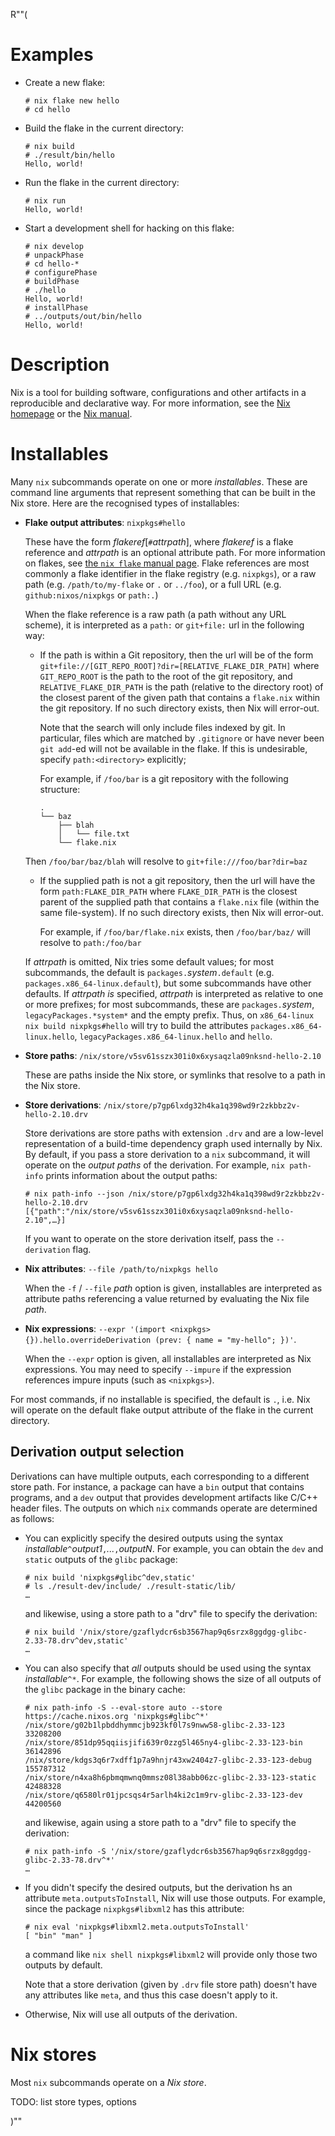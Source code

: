 R""(

# Examples

* Create a new flake:

  ```console
  # nix flake new hello
  # cd hello
  ```

* Build the flake in the current directory:

  ```console
  # nix build
  # ./result/bin/hello
  Hello, world!
  ```

* Run the flake in the current directory:

  ```console
  # nix run
  Hello, world!
  ```

* Start a development shell for hacking on this flake:

  ```console
  # nix develop
  # unpackPhase
  # cd hello-*
  # configurePhase
  # buildPhase
  # ./hello
  Hello, world!
  # installPhase
  # ../outputs/out/bin/hello
  Hello, world!
  ```

# Description

Nix is a tool for building software, configurations and other
artifacts in a reproducible and declarative way. For more information,
see the [Nix homepage](https://nixos.org/) or the [Nix
manual](https://nixos.org/manual/nix/stable/).

# Installables

Many `nix` subcommands operate on one or more *installables*. These are
command line arguments that represent something that can be built in
the Nix store. Here are the recognised types of installables:

* **Flake output attributes**: `nixpkgs#hello`

  These have the form *flakeref*[`#`*attrpath*], where *flakeref* is a
  flake reference and *attrpath* is an optional attribute path. For
  more information on flakes, see [the `nix flake` manual
  page](./nix3-flake.md).  Flake references are most commonly a flake
  identifier in the flake registry (e.g. `nixpkgs`), or a raw path
  (e.g. `/path/to/my-flake` or `.` or `../foo`), or a full URL
  (e.g. `github:nixos/nixpkgs` or `path:.`)

  When the flake reference is a raw path (a path without any URL
  scheme), it is interpreted as a `path:` or `git+file:` url in the following
  way:
  
  - If the path is within a Git repository, then the url will be of the form
    `git+file://[GIT_REPO_ROOT]?dir=[RELATIVE_FLAKE_DIR_PATH]`
    where `GIT_REPO_ROOT` is the path to the root of the git repository,
    and `RELATIVE_FLAKE_DIR_PATH` is the path (relative to the directory
    root) of the closest parent of the given path that contains a `flake.nix` within
    the git repository.
    If no such directory exists, then Nix will error-out.
    
    Note that the search will only include files indexed by git. In particular, files
    which are matched by `.gitignore` or have never been `git add`-ed will not be
    available in the flake. If this is undesirable, specify `path:<directory>` explicitly;
    
    For example, if `/foo/bar` is a git repository with the following structure:
    ```
    .
    └── baz
        ├── blah
        │   └── file.txt
        └── flake.nix
    ```

  Then `/foo/bar/baz/blah` will resolve to `git+file:///foo/bar?dir=baz`

  - If the supplied path is not a git repository, then the url will have the form
    `path:FLAKE_DIR_PATH` where `FLAKE_DIR_PATH` is the closest parent
    of the supplied path that contains a `flake.nix` file (within the same file-system).
    If no such directory exists, then Nix will error-out.
    
    For example, if `/foo/bar/flake.nix` exists, then `/foo/bar/baz/` will resolve to
   `path:/foo/bar`

  If *attrpath* is omitted, Nix tries some default values; for most
  subcommands, the default is `packages.`*system*`.default`
  (e.g. `packages.x86_64-linux.default`), but some subcommands have
  other defaults. If *attrpath* *is* specified, *attrpath* is
  interpreted as relative to one or more prefixes; for most
  subcommands, these are `packages.`*system*,
  `legacyPackages.*system*` and the empty prefix. Thus, on
  `x86_64-linux` `nix build nixpkgs#hello` will try to build the
  attributes `packages.x86_64-linux.hello`,
  `legacyPackages.x86_64-linux.hello` and `hello`.

* **Store paths**: `/nix/store/v5sv61sszx301i0x6xysaqzla09nksnd-hello-2.10`

  These are paths inside the Nix store, or symlinks that resolve to a
  path in the Nix store.

* **Store derivations**: `/nix/store/p7gp6lxdg32h4ka1q398wd9r2zkbbz2v-hello-2.10.drv`

  Store derivations are store paths with extension `.drv` and are a
  low-level representation of a build-time dependency graph used
  internally by Nix. By default, if you pass a store derivation to a
  `nix` subcommand, it will operate on the *output paths* of the
  derivation. For example, `nix path-info` prints information about
  the output paths:

  ```console
  # nix path-info --json /nix/store/p7gp6lxdg32h4ka1q398wd9r2zkbbz2v-hello-2.10.drv
  [{"path":"/nix/store/v5sv61sszx301i0x6xysaqzla09nksnd-hello-2.10",…}]
  ```

  If you want to operate on the store derivation itself, pass the
  `--derivation` flag.

* **Nix attributes**: `--file /path/to/nixpkgs hello`

  When the `-f` / `--file` *path* option is given, installables are
  interpreted as attribute paths referencing a value returned by
  evaluating the Nix file *path*.

* **Nix expressions**: `--expr '(import <nixpkgs> {}).hello.overrideDerivation (prev: { name = "my-hello"; })'`.

  When the `--expr` option is given, all installables are interpreted
  as Nix expressions. You may need to specify `--impure` if the
  expression references impure inputs (such as `<nixpkgs>`).

For most commands, if no installable is specified, the default is `.`,
i.e. Nix will operate on the default flake output attribute of the
flake in the current directory.

## Derivation output selection

Derivations can have multiple outputs, each corresponding to a
different store path. For instance, a package can have a `bin` output
that contains programs, and a `dev` output that provides development
artifacts like C/C++ header files. The outputs on which `nix` commands
operate are determined as follows:

* You can explicitly specify the desired outputs using the syntax
  *installable*`^`*output1*`,`*...*`,`*outputN*. For example, you can
  obtain the `dev` and `static` outputs of the `glibc` package:

  ```console
  # nix build 'nixpkgs#glibc^dev,static'
  # ls ./result-dev/include/ ./result-static/lib/
  …
  ```

  and likewise, using a store path to a "drv" file to specify the derivation:

  ```console
  # nix build '/nix/store/gzaflydcr6sb3567hap9q6srzx8ggdgg-glibc-2.33-78.drv^dev,static'
  …
  ```

* You can also specify that *all* outputs should be used using the
  syntax *installable*`^*`. For example, the following shows the size
  of all outputs of the `glibc` package in the binary cache:

  ```console
  # nix path-info -S --eval-store auto --store https://cache.nixos.org 'nixpkgs#glibc^*'
  /nix/store/g02b1lpbddhymmcjb923kf0l7s9nww58-glibc-2.33-123                 33208200
  /nix/store/851dp95qqiisjifi639r0zzg5l465ny4-glibc-2.33-123-bin             36142896
  /nix/store/kdgs3q6r7xdff1p7a9hnjr43xw2404z7-glibc-2.33-123-debug          155787312
  /nix/store/n4xa8h6pbmqmwnq0mmsz08l38abb06zc-glibc-2.33-123-static          42488328
  /nix/store/q6580lr01jpcsqs4r5arlh4ki2c1m9rv-glibc-2.33-123-dev             44200560
  ```

  and likewise, again using a store path to a "drv" file to specify the derivation:

  ```console
  # nix path-info -S '/nix/store/gzaflydcr6sb3567hap9q6srzx8ggdgg-glibc-2.33-78.drv^*'
  …
  ```
* If you didn't specify the desired outputs, but the derivation hs an
  attribute `meta.outputsToInstall`, Nix will use those outputs. For
  example, since the package `nixpkgs#libxml2` has this attribute:

  ```console
  # nix eval 'nixpkgs#libxml2.meta.outputsToInstall'
  [ "bin" "man" ]
  ```

  a command like `nix shell nixpkgs#libxml2` will provide only those
  two outputs by default.

  Note that a store derivation (given by `.drv` file store path) doesn't have
  any attributes like `meta`, and thus this case doesn't apply to it.

* Otherwise, Nix will use all outputs of the derivation.

# Nix stores

Most `nix` subcommands operate on a *Nix store*.

TODO: list store types, options

)""
